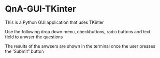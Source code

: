 # QnA-GUI-TKinter

This is a Python GUI application that uses TKinter

Use the following drop down menu, checkbuttons, radio buttons and text field to anwser the questions

The results of the anwsers are shown in the terminal once the user presses the 'Submit" button
